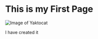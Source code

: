 # This is my First Page


![Image of Yaktocat](https://octodex.github.com/images/yaktocat.png)








I have created it

